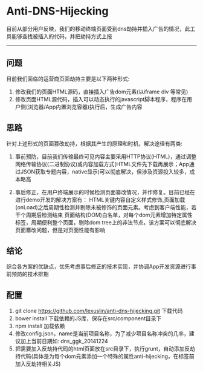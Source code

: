 # Anti-DNS-Hijecking

目前从部分用户反映，我们的移动终端页面受到dns劫持并插入广告的情况，此工具能够查找被插入的代码，并把劫持方式上报

---

## 问题

目前我们面临的运营商页面劫持主要是以下两种形式:
1. 修改我们的页面HTML源码，直接插入广告dom元素(以iframe div 等常见)
2. 修改页面HTML源代码，插入可以动态执行的javascript脚本程序，程序在用户侧(浏览器/App内置浏览容器)执行后，生成广告内容

## 思路

针对上述形式的页面篡改劫持，根据其产生的原理和时机，解决途径有两类:
1. 事前预防，目前我们传输最终可见内容主要采用HTTP协议(HTML)，通过调整网络传输协议(二进制协议)或内容加载方式(HTML文件先下载再展示；App通过JSON获取专题内容，native显示)可以彻底解决，但涉及资源投入较多，成本略高

2. 事后修正，在用户终端展示的时候检测页面纂改情况，并作修复。目前已经在进行demo开发的解决方案有：
HTML关键内容自定义样式修饰,页面加载(onLoad)之后周期性检测并剔除未被修饰的页面元素。考虑到客户端性能，若干个周期后检测结束
页面结构(DOM)白名单，对每个dom元素增加特定属性标签，周期便利整个页面，剔除dom tree上的非法节点。该方案可以彻底解决页面纂改问题，但是对页面性能有影响

## 结论
综合各方案的优缺点，优先考虑事后修正的技术实现，并协调App开发资源进行事前预防的技术排期

## 配置
1. git clone https://github.com/lexuslin/anti-dns-hijecking.git 下载代码
2. bower install 下载依赖的JS库，保存在src/component目录下
3. npm install 加载依赖
4. 修改config.json，name是当前项目名称，为了减少项目名称冲突的几率，建议加上当前日期如: dns_ggk_20141224
5. 把需要加入反劫持代码的html页面放在src目录下，执行grunt，自动添加反劫持代码(具体是为每个dom元素添加一个特殊的属性anti-hijecking，在</body>标签前加入反劫持相关JS)

 


